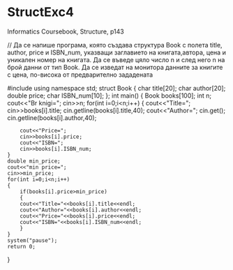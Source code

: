 # StructExc4
Informatics Coursebook, Structure, p143

// Да се напише програма, която създава структура Book с полета title, author, price и ISBN_num, указващи заглавието на книгата,автора, цена и уникален номер на книгата. Да се въведе цяло число n и след него n на брой данни от тип Book. Да се изведат на монитора данните за книгите с цена, по-висока от предварително зададената

#include<iostream>
using namespace std;
struct Book
{
  char title[20];
  char author[20];
  double price;
  char ISBN_num[10];
};
int main()
{
	Book books[100];
	int n;
	cout<<"Br knigi=";
	cin>>n;
	for(int i=0;i<n;i++)
	{
		cout<<"Title=";
		cin>>books[i].title;
     cin.getline(books[i].title,40);
		cout<<"Author=";
    cin.get();
     cin.getline(books[i].author,40);

		cout<<"Price=";
		cin>>books[i].price;
		cout<<"ISBN=";
		cin>>books[i].ISBN_num;
	}
	double min_price;
	cout<<"min price=";
	cin>>min_price;
	for(int i=0;i<n;i++)
	{
		if(books[i].price>min_price) 
		{
		cout<<"Title="<<books[i].title<<endl;
		cout<<"Author="<<books[i].author<<endl;
		cout<<"Price="<<books[i].price<<endl;
		cout<<"ISBN="<<books[i].ISBN_num<<endl;
		}
	}
	system("pause");
	return 0;
}


